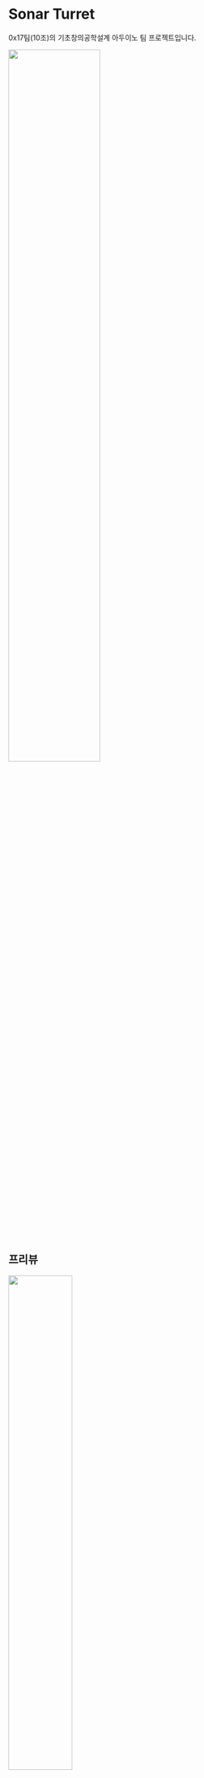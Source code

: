 # Sonar Turret
0x17팀(10조)의 기초창의공학설계 아두이노 팀 프로젝트입니다.


<img src = "https://github.com/2023-CLASS-1-Creative-ENG-Design/0x17_Sonar_Turret/assets/124416213/952de982-a956-418c-b9b4-15c374320e0a" width="60%"></img>


## 프리뷰 
<img src = "https://github.com/2023-CLASS-1-Creative-ENG-Design/0x17_Sonar_Turret/assets/124416213/0d8a4bde-6bb2-468c-ac6d-0f0e2dc4f754" width="50%"></img>  

<img src = "https://github.com/2023-CLASS-1-Creative-ENG-Design/0x17_Sonar_Turret/assets/124416213/25734d8c-ceb7-4003-bfde-e3d2ffc68e99" width="50%"></img>

### 알림
* 과정, 소감 등 자세한 내용은 [Wiki](https://github.com/2023-CLASS-1-Creative-ENG-Design/0x17_Sonar_Turret/wiki)에 기입해두었습니다.  
* 프로젝트 진행중 어려움은 [Issues](https://github.com/2023-CLASS-1-Creative-ENG-Design/0x17_Sonar_Turret/issues)  



 
